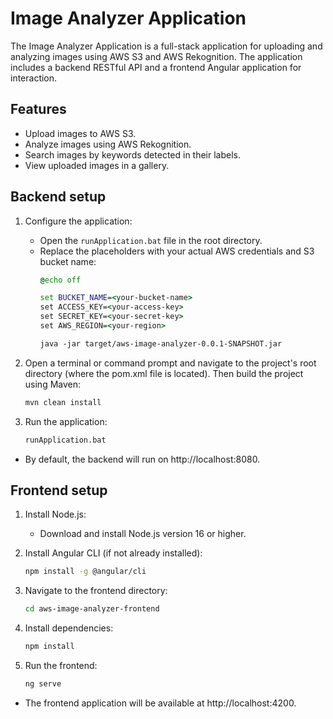 # Image Analyzer Application

The Image Analyzer Application is a full-stack application for uploading and analyzing images using AWS S3 and AWS Rekognition. The application includes a backend RESTful API and a frontend Angular application for interaction.

## Features
- Upload images to AWS S3.
- Analyze images using AWS Rekognition.
- Search images by keywords detected in their labels.
- View uploaded images in a gallery.

## Backend setup 

1. Configure the application:
   - Open the `runApplication.bat` file in the root directory.
   - Replace the placeholders with your actual AWS credentials and S3 bucket name:
     ```bat
     @echo off

     set BUCKET_NAME=<your-bucket-name>
     set ACCESS_KEY=<your-access-key>
     set SECRET_KEY=<your-secret-key>
     set AWS_REGION=<your-region>

     java -jar target/aws-image-analyzer-0.0.1-SNAPSHOT.jar
     ```

2. Open a terminal or command prompt and navigate to the project's root directory (where the pom.xml file is located). Then build the project using Maven:
   ```bash
   mvn clean install
   ```

3. Run the application:
   ```bash
   runApplication.bat
   ```
- By default, the backend will run on http://localhost:8080.

## Frontend setup

1. Install Node.js:
   - Download and install Node.js version 16 or higher.

2. Install Angular CLI (if not already installed):
   ```bash
   npm install -g @angular/cli
   ```
   
3. Navigate to the frontend directory:
   ```bash
   cd aws-image-analyzer-frontend
   ```

4. Install dependencies:
   ```bash
   npm install
   ```

5. Run the frontend:
   ```bash
   ng serve
   ```
- The frontend application will be available at http://localhost:4200.

